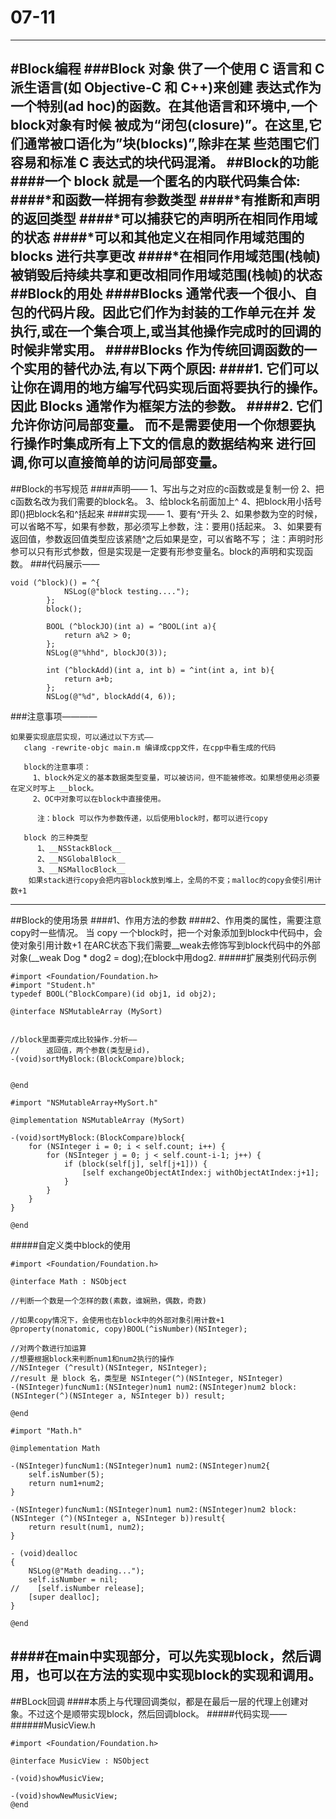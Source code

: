 # 07-11
---
#Block编程
###Block 对象 供了一个使用 C 语言和 C 派生语言(如 Objective-C 和 C++)来创建 表达式作为一个特别(ad hoc)的函数。在其他语言和环境中,一个block对象有时候 被成为“闭包(closure)”。在这里,它们通常被口语化为”块(blocks)”,除非在某 些范围它们容易和标准 C 表达式的块代码混淆。
##Block的功能
####一个 block 就是一个匿名的内联代码集合体:
####*和函数一样拥有参数类型
####*有推断和声明的返回类型
####*可以捕获它的声明所在相同作用域的状态
####*可以和其他定义在相同作用域范围的 blocks 进行共享更改
####*在相同作用域范围(栈帧)被销毁后持续共享和更改相同作用域范围(栈帧)的状态
##Block的用处
####Blocks 通常代表一个很小、自包的代码片段。因此它们作为封装的工作单元在并 发执行,或在一个集合项上,或当其他操作完成时的回调的时候非常实用。
####Blocks 作为传统回调函数的一个实用的替代办法,有以下两个原因:
####1. 它们可以让你在调用的地方编写代码实现后面将要执行的操作。
    因此 Blocks 通常作为框架方法的参数。
####2. 它们允许你访问局部变量。
    而不是需要使用一个你想要执行操作时集成所有上下文的信息的数据结构来
    进行回调,你可以直接简单的访问局部变量。
---
##Block的书写规范
####声明——
    1、写出与之对应的c函数或是复制一份
    2、把c函数名改为我们需要的block名。
    3、给block名前面加上^
    4、把block用小括号即()把block名和^括起来
####实现——
    1、要有^开头
    2、如果参数为空的时候，可以省略不写，如果有参数，那必须写上参数，注：要用()括起来。
    3、如果要有返回值，参数返回值类型应该紧随^之后如果是空，可以省略不写；
    注：声明时形参可以只有形式参数，但是实现是一定要有形参变量名。block的声明和实现函数。
###代码展示——
```
void (^block)() = ^{
            NSLog(@"block testing....");
        };
        block();
        
        BOOL (^blockJO)(int a) = ^BOOL(int a){
            return a%2 > 0;
        };
        NSLog(@"%hhd", blockJO(3));
        
        int (^blockAdd)(int a, int b) = ^int(int a, int b){
            return a+b;
        };
        NSLog(@"%d", blockAdd(4, 6));
```
###注意事项————
```
如果要实现底层实现，可以通过以下方式——
   clang -rewrite-objc main.m 编译成cpp文件，在cpp中看生成的代码
        
   block的注意事项：
     1、block外定义的基本数据类型变量，可以被访问，但不能被修改。如果想使用必须要在定义时写上 __block。
     2、OC中对象可以在block中直接使用。

      注：block 可以作为参数传递，以后使用block时，都可以进行copy
        
   block 的三种类型
      1、__NSStackBlock__
      2、__NSGlobalBlock__
      3、__NSMallocBlock__
    如果stack进行copy会把内容block放到堆上，全局的不变；malloc的copy会使引用计数+1
```
---
##Block的使用场景
####1、作用方法的参数
####2、作用类的属性，需要注意copy时一些情况。
     当 copy 一个block时，把一个对象添加到block中代码中，会使对象引用计数+1
     在ARC状态下我们需要__weak去修饰写到block代码中的外部对象(__weak Dog * dog2 = dog);在block中用dog2.
#####扩展类别代码示例
```
#import <Foundation/Foundation.h>
#import "Student.h"
typedef BOOL(^BlockCompare)(id obj1, id obj2);

@interface NSMutableArray (MySort)


//block里面要完成比较操作.分析——
//      返回值，两个参数(类型是id)，
-(void)sortMyBlock:(BlockCompare)block;


@end
```
```
#import "NSMutableArray+MySort.h"

@implementation NSMutableArray (MySort)

-(void)sortMyBlock:(BlockCompare)block{
    for (NSInteger i = 0; i < self.count; i++) {
        for (NSInteger j = 0; j < self.count-i-1; j++) {
            if (block(self[j], self[j+1])) {
                [self exchangeObjectAtIndex:j withObjectAtIndex:j+1];
            }
        }
    }
}

@end
```
#####自定义类中block的使用
```
#import <Foundation/Foundation.h>

@interface Math : NSObject

//判断一个数是一个怎样的数(素数，谁娴熟，偶数，奇数)

//如果copy情况下，会使用也在block中的外部对象引用计数+1
@property(nonatomic, copy)BOOL(^isNumber)(NSInteger);

//对两个数进行加运算
//想要根据block来判断num1和num2执行的操作
//NSInteger (^result)(NSInteger, NSInteger);
//result 是 block 名，类型是 NSInteger(^)(NSInteger, NSInteger)
-(NSInteger)funcNum1:(NSInteger)num1 num2:(NSInteger)num2 block:(NSInteger(^)(NSInteger a, NSInteger b)) result;

@end
```
```
#import "Math.h"

@implementation Math

-(NSInteger)funcNum1:(NSInteger)num1 num2:(NSInteger)num2{
    self.isNumber(5);
    return num1+num2;
}

-(NSInteger)funcNum1:(NSInteger)num1 num2:(NSInteger)num2 block:(NSInteger (^)(NSInteger a, NSInteger b))result{
    return result(num1, num2);
}

- (void)dealloc
{
    NSLog(@"Math deading...");
    self.isNumber = nil;
//    [self.isNumber release];
    [super dealloc];
}

@end
```
####在main中实现部分，可以先实现block，然后调用，也可以在方法的实现中实现block的实现和调用。
---
##BLock回调
####本质上与代理回调类似，都是在最后一层的代理上创建对象。不过这个是顺带实现block，然后回调block。
#####代码实现——
######MusicView.h
```
#import <Foundation/Foundation.h>

@interface MusicView : NSObject

-(void)showMusicView;

-(void)showNewMusicView;
@end
```